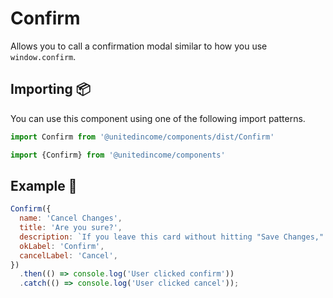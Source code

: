 # Confirm

Allows you to call a confirmation modal similar to how you use `window.confirm`.

## Importing 📦

You can use this component using one of the following import patterns.

```javascript
import Confirm from '@unitedincome/components/dist/Confirm'
```

```javascript
import {Confirm} from '@unitedincome/components'
```

## Example 🚀

```javascript
Confirm({
  name: 'Cancel Changes',
  title: 'Are you sure?',
  description: `If you leave this card without hitting "Save Changes," all of your changes will be lost.`,
  okLabel: 'Confirm',
  cancelLabel: 'Cancel',
})
  .then(() => console.log('User clicked confirm'))
  .catch(() => console.log('User clicked cancel'));
```

